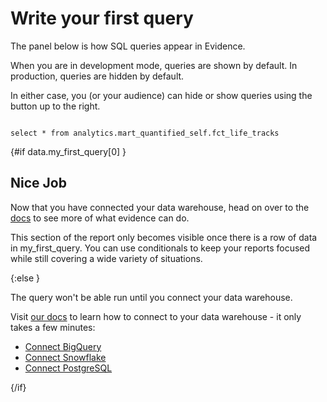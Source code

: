# Write your first query

The panel below is how SQL queries appear in Evidence.

When you are in development mode, queries are shown by default. In production, queries are hidden by default.

In either case, you (or your audience) can hide or show queries using the button up to the right.

```my_first_query

select * from analytics.mart_quantified_self.fct_life_tracks

```

{#if data.my_first_query[0] }

## Nice Job

Now that you have connected your data warehouse, head on over to the [docs](https://docs.evidence.dev) to see more of what evidence can do.

This section of the report only becomes visible once there is a row of data in my_first_query. You can use conditionals to keep your reports focused while still covering a wide variety of situations.

<Value data={data.my_first_query} column=tracker_id/>


{:else }

The query won't be able run until you connect your data warehouse.

Visit <a href="https://docs.evidence.dev/getting-started/connect-data-warehouse" target="_blank">our docs</a> to learn how to connect to your data warehouse - it only takes a few minutes:

* <a href="https://docs.evidence.dev/getting-started/connect-data-warehouse#bigquery" target="_blank">Connect BigQuery</a>
* <a href="https://docs.evidence.dev/getting-started/connect-data-warehouse#snowflake" target="_blank">Connect Snowflake</a>
* <a href="https://docs.evidence.dev/getting-started/connect-data-warehouse#postgresql" target="_blank">Connect PostgreSQL</a>


{/if}
